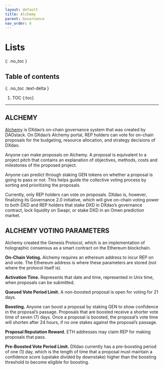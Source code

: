```yaml
---
layout: default
title: Alchemy
parent: Governance
nav_order: 4
---
```


# Lists
{: .no_toc }

## Table of contents
{: .no_toc .text-delta }

1. TOC
{:toc}

---

## ALCHEMY

[Alchemy](https://alchemy.daostack.io/dao/0x519b70055af55a007110b4ff99b0ea33071c720a) is DXdao’s on-chain governance system that was created by DAOstack. On DXdao’s Alchemy portal, REP holders can vote for on-chain proposals for the budgeting, resource allocation, and strategy decisions of DXdao.

Anyone can make proposals on Alchemy. A proposal is equivalent to a project pitch that contains an explanation of objectives, methods, costs and milestones of the proposed project.

Anyone can predict through staking GEN tokens on whether a proposal is going to pass or not. This helps guide the collective voting process by sorting and prioritizing the proposals.

Currently, only REP holders can vote on proposals. DXdao is, however, finalizing its Governance 2.0 initiative, which will give on-chain voting power to both DXD and REP holders that stake DXD in DXdao’s governance contract, lock liquidity on Swapr, or stake DXD in an Omen prediction market.

## ALCHEMY VOTING PARAMETERS

Alchemy created the Genesis Protocol, which is an implementation of holographic consensus as a smart contract on the Ethereum blockchain.

**On-Chain Voting.** Alchemy requires an ethereum address to incur REP on and vote. The Ethereum address is where these parameters are stored (not where the protocol itself is).

**Activation Time.** Represents that date and time, represented in Unix time, when proposals can be submitted.

**Queued Vote Period Limit.** A non-boosted proposal is open for voting for 21 days.

**Boosting.** Anyone can boost a proposal by staking GEN to show confidence in the proposal’s passage. Proposals that are boosted receive a shorter vote time of seven (7) days. Once a proposal is boosted, the proposal’s vote time will shorten after 24 hours, if no one stakes against the proposal’s passage.

**Proposal Reputation Reward.** ETH addresses may claim REP for making proposals that pass.

**Pre-Boosted Vote Period Limit.** DXdao currently has a pre-boosting period of one (1) day, which is the length of time that a proposal must maintain a confidence score (upstake divided by downstake) higher than the boosting threshold to become eligible for boosting.
